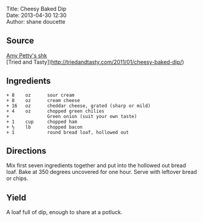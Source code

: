 Title: Cheesy Baked Dip  
Date: 2013-04-30 12:30  
Author: shane doucette  


## Source
[Amy Petty's shk](http://mlkshk.com/p/QKQ2)  
[Tried and Tasty])http://triedandtasty.com/2011/01/cheesy-baked-dip/)


## Ingredients
~~~~
+ 8    oz      sour cream
+ 8    oz      cream cheese
+ 16   oz      cheddar cheese, grated (sharp or mild)
+ 4    oz      chopped green chilies
+              Green onion (suit your own taste)
+ 1    cup     chopped ham
+ ½    lb      chopped bacon
+ 1            round bread loaf, hollowed out
~~~~


## Directions
Mix first seven ingredients together and put into the hollowed out bread loaf. Bake at 350 degrees uncovered for one hour. Serve with leftover bread or chips.


## Yield
A loaf full of dip, enough to share at a potluck.
